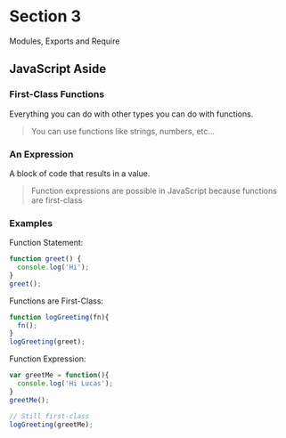 # Section 3
Modules, Exports and Require

## JavaScript Aside
### First-Class Functions
Everything you can do with other types you can do with functions.
> You can use functions like strings, numbers, etc...

### An Expression
A block of code that results in a value.
> Function expressions are possible in JavaScript because functions are first-class

### Examples
Function Statement:
```js
function greet() {
  console.log('Hi');
}
greet();
```
Functions are First-Class:
```js
function logGreeting(fn){
  fn();
}
logGreeting(greet);
```
Function Expression:
```js
var greetMe = function(){
  console.log('Hi Lucas');
}
greetMe();

// Still first-class
logGreeting(greetMe);
```
